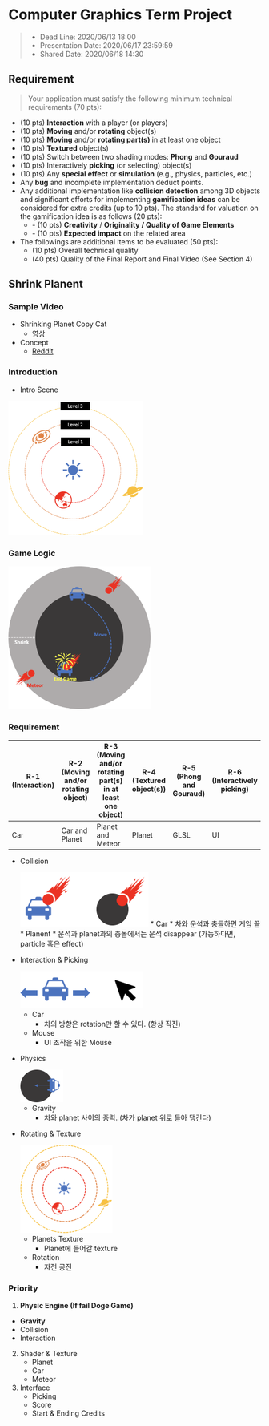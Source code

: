 # Computer Graphics Term Project

> *  Dead Line: 2020/06/13 18:00
> * Presentation Date: 2020/06/17 23:59:59
> * Shared Date: 2020/06/18 14:30

## Requirement

> Your application must satisfy the following minimum technical requirements (70 pts):

- (10 pts) **Interaction** with a player (or players)
- (10 pts) **Moving** and/or **rotating** object(s)
- (10 pts) **Moving** and/or **rotating part(s)** in at least one object
- (10 pts) **Textured** object(s)
- (10 pts) Switch between two shading modes: **Phong** and **Gouraud**
- (10 pts) Interactively **picking** (or selecting) object(s)
- (10 pts) Any **special effect** or **simulation** (e.g., physics, particles, etc.)
- Any **bug** and incomplete implementation deduct points.
- Any additional implementation like **collision detection** among 3D objects and significant efforts for implementing **gamification ideas** can be considered for extra credits (up to 10 pts). The standard for valuation on the gamification idea is as follows (20 pts):
  - \-  (10 pts) **Creativity** / **Originality / Quality of Game Elements**
  - \-  (10 pts) **Expected impact** on the related area
- The followings are additional items to be evaluated (50 pts):
   - (10 pts) Overall technical quality
  - (40 pts) Quality of the Final Report and Final Video (See Section 4)

## Shrink Planent

### Sample Video

* Shrinking Planet Copy Cat
  * [영상](https://www.youtube.com/watch?v=7pqgBCK-3mk&feature=youtu.be)
* Concept
  * [Reddit](https://www.reddit.com/r/Unity3D/comments/gsey05/progress_is_slow_but_i_am_getting_closer_to/?utm_source=share&utm_medium=ios_app&utm_name=iossmf)

### Introduction

* Intro Scene

<img src="../src/image-20200529190738471.png" alt="image-20200529190738471" style="zoom:30%;" />

### Game Logic

<img src="../src/image-20200529190847275.png" alt="image-20200529190847275" style="zoom:30%;" />

### Requirement

| R-1 (Interaction) | R-2 (Moving and/or rotating object) | R-3 (Moving and/or rotating part(s) in at least one object) | R-4 (Textured object(s)) | R-5 (Phong and Gouraud) | R-6 (Interactively picking) | R-7 (Any **special effect** or simulation) |
| ----------------- | ----------------------------------- | ----------------------------------------------------------- | ------------------------ | ----------------------- | --------------------------- | :----------------------------------------: |
| Car               | Car and Planet                      | Planet and Meteor                                           | Planet                   | GLSL                    | UI                          |                  Gravity                   |

* Collision

  <img src="./../src/image-20200529190952986.png" alt="image-20200529190952986" style="zoom:50%;" />
  * Car
    * 차와 운석과 충돌하면 게임 끝
  * Planent
    * 운석과 planet과의 충돌에서는 운석 disappear (가능하다면, particle 혹은 effect)

* Interaction & Picking

  <img src="./../src/image-20200529191032192.png" alt="image-20200529191032192" style="zoom:50%;" />

  * Car
    * 차의 방향은 rotation만 할 수 있다. (항상 직진)
  * Mouse
    * UI  조작을 위한 Mouse

* Physics

  <img src="./../src/image-20200529191115880.png" alt="image-20200529191115880" style="zoom:50%;" />

  * Gravity
    * 차와 planet 사이의 중력. (차가 planet 위로 돌아 댕긴다)

* Rotating & Texture

  <img src="./../src/image-20200529191148145.png" alt="image-20200529191148145" style="zoom:50%;" />

  * Planets Texture
    * Planet에 들어갈 texture
  * Rotation
    * 자전 공전

### Priority

1.  **Physic Engine (If fail Doge Game)**
   * **Gravity**
   * Collision
   * Interaction
2. Shader & Texture
   * Planet
   * Car
   * Meteor
3. Interface
   * Picking
   * Score
   * Start & Ending Credits